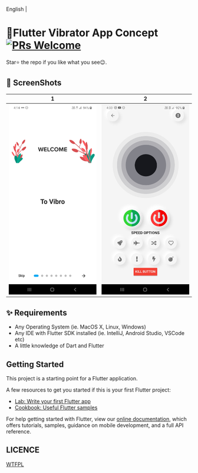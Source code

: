 English | [](./README.zh-CN.md)
# 🛫Flutter Vibrator App Concept [![PRs Welcome](https://img.shields.io/badge/PRs-welcome-brightgreen.svg?style=flat-square)](http://makeapullrequest.com)




Star⭐ the repo if you like what you see😉.



## 📸 ScreenShots


| 1 | 2|
|------|-------|
|<img src="ss/1%20(2).jpg" width="400">|<img src="ss/1%20(1).jpg" width="400">|






## ✨ Requirements
* Any Operating System (ie. MacOS X, Linux, Windows)
* Any IDE with Flutter SDK installed (ie. IntelliJ, Android Studio, VSCode etc)
* A little knowledge of Dart and Flutter





## Getting Started

This project is a starting point for a Flutter application.

A few resources to get you started if this is your first Flutter project:

- [Lab: Write your first Flutter app](https://flutter.io/docs/get-started/codelab)
- [Cookbook: Useful Flutter samples](https://flutter.io/docs/cookbook)

For help getting started with Flutter, view our 
[online documentation](https://flutter.io/docs), which offers tutorials, 
samples, guidance on mobile development, and a full API reference.


## LICENCE
[WTFPL](http://www.wtfpl.net/about/)
